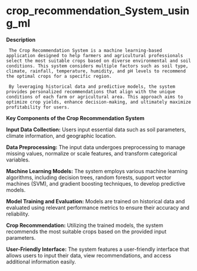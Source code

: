 # crop_recommendation_System_using_ml
**Description**

     The Crop Recommendation System is a machine learning-based application designed to help farmers and agricultural professionals select the most suitable crops based on diverse environmental and soil conditions. This system considers multiple factors such as soil type, climate, rainfall, temperature, humidity, and pH levels to recommend the optimal crops for a specific region. 

     By leveraging historical data and predictive models, the system provides personalized recommendations that align with the unique conditions of each farm or agricultural area. This approach aims to optimize crop yields, enhance decision-making, and ultimately maximize profitability for users.

**Key Components of the Crop Recommendation System**

**Input Data Collection:** Users input essential data such as soil parameters, climate information, and geographic location.

**Data Preprocessing:** The input data undergoes preprocessing to manage missing values, normalize or scale features, and transform categorical variables.

**Machine Learning Models:** The system employs various machine learning algorithms, including decision trees, random forests, support vector machines (SVM), and gradient boosting techniques, to develop predictive models.

**Model Training and Evaluation:** Models are trained on historical data and evaluated using relevant performance metrics to ensure their accuracy and reliability.

**Crop Recommendation:** Utilizing the trained models, the system recommends the most suitable crops based on the provided input parameters.

**User-Friendly Interface:** The system features a user-friendly interface that allows users to input their data, view recommendations, and access additional information easily.






